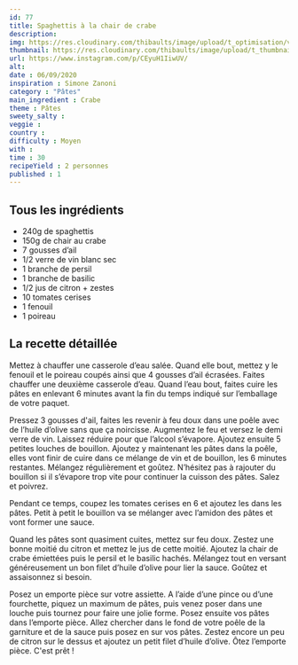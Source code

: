 ```yaml
---
id: 77
title: Spaghettis à la chair de crabe
description: 
img: https://res.cloudinary.com/thibaults/image/upload/t_optimisation/v1600456341/Recipes/20200906_pates_crabe.jpg
thumbnail: https://res.cloudinary.com/thibaults/image/upload/t_thumbnail_josie/v1600456341/Recipes/20200906_pates_crabe.jpg
url: https://www.instagram.com/p/CEyuH1IiwUV/
alt: 
date : 06/09/2020
inspiration : Simone Zanoni
category : "Pâtes"
main_ingredient : Crabe
theme : Pâtes
sweety_salty : 
veggie : 
country :
difficulty : Moyen
with : 
time : 30
recipeYield : 2 personnes
published : 1
---
```


## Tous les ingrédients
 - 240g de spaghettis
 - 150g de chair au crabe
 - 7 gousses d’ail
 - 1/2 verre de vin blanc sec
 - 1 branche de persil
 - 1 branche de basilic
 - 1/2 jus de citron + zestes
 - 10 tomates cerises
 - 1 fenouil
 - 1 poireau

## La recette détaillée
Mettez à chauffer une casserole d’eau salée. Quand elle bout, mettez y le fenouil et le poireau coupés ainsi que 4 gousses d’ail écrasées. Faites chauffer une deuxième casserole d’eau. Quand l’eau bout, faites cuire les pâtes en enlevant 6 minutes avant la fin du temps indiqué sur l’emballage de votre paquet.

Pressez 3 gousses d'ail, faites les revenir à feu doux dans une poêle avec de l’huile d’olive sans que ça noircisse. Augmentez le feu et versez le demi verre de vin. Laissez réduire pour que l’alcool s’évapore. Ajoutez ensuite 5 petites louches de bouillon. Ajoutez y maintenant les pâtes dans la poêle, elles vont finir de cuire dans ce mélange de vin et de bouillon, les 6 minutes restantes. Mélangez régulièrement et goûtez. N’hésitez pas à rajouter du bouillon si il s’évapore trop vite pour continuer la cuisson des pâtes. Salez et poivrez.

Pendant ce temps, coupez les tomates cerises en 6 et ajoutez les dans les pâtes. Petit à petit le bouillon va se mélanger avec l’amidon des pâtes et vont former une sauce.

Quand les pâtes sont quasiment cuites, mettez sur feu doux. Zestez une bonne moitié du citron et mettez le jus de cette moitié. Ajoutez la chair de crabe émiettées puis le persil et le basilic hachés. Mélangez tout en versant généreusement un bon filet d’huile d’olive pour lier la sauce. Goûtez et assaisonnez si besoin.

Posez un emporte pièce sur votre assiette. A l’aide d’une pince ou d’une fourchette, piquez un maximum de pâtes, puis venez poser dans une louche puis tournez pour faire une jolie forme. Posez ensuite vos pâtes dans l’emporte pièce. Allez chercher dans le fond de votre poêle de la garniture et de la sauce puis posez en sur vos pâtes. Zestez encore un peu de citron sur le dessus et ajoutez un petit filet d’huile d’olive. Ôtez l’emporte pièce. C'est prêt !